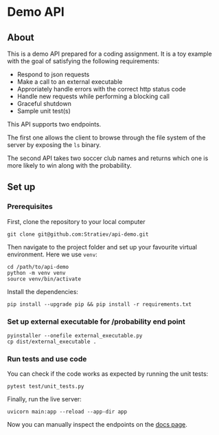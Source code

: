 # Demo API

## About
This is a demo API prepared for a coding assignment. It is a toy example with the goal of satisfying the following requirements:

- Respond to json requests
- Make a call to an external executable
- Approriately handle errors with the correct http status code
- Handle new requests while performing a blocking call
- Graceful shutdown
- Sample unit test(s)

This API supports two endpoints. 

The first one allows the client to browse through the file system of the server by exposing the `ls` binary.

The second API takes two soccer club names and returns which one is more likely to win along with the probability.

## Set up

### Prerequisites

First, clone the repository to your local computer

```
git clone git@github.com:Stratiev/api-demo.git
```

Then navigate to the project folder and set up your favourite virtual environment. Here we use `venv`:

```
cd /path/to/api-demo
python -m venv venv
source venv/bin/activate
```

Install the dependencies:
```
pip install --upgrade pip && pip install -r requirements.txt
```

### Set up external executable for /probability end point

```
pyinstaller --onefile external_executable.py
cp dist/external_executable .
```

### Run tests and use code

You can check if the code works as expected by running the unit tests:

```
pytest test/unit_tests.py
```

Finally, run the live server:
```
uvicorn main:app --reload --app-dir app
```

Now you can manually inspect the endpoints on the [docs page](http://127.0.0.1:8000/docs).

